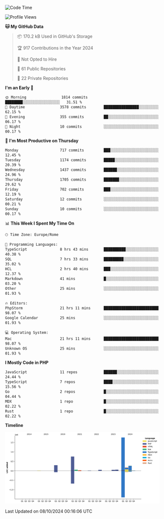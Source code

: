 <!--START_SECTION:waka-->
![Code Time](http://img.shields.io/badge/Code%20Time-5%2C366%20hrs%2024%20mins-blue)

![Profile Views](http://img.shields.io/badge/Profile%20Views-0-blue)

**🐱 My GitHub Data** 

> 📦 170.2 kB Used in GitHub's Storage 
 > 
> 🏆 917 Contributions in the Year 2024
 > 
> 🚫 Not Opted to Hire
 > 
> 📜 61 Public Repositories 
 > 
> 🔑 22 Private Repositories 
 > 
**I'm an Early 🐤** 

```text
🌞 Morning                1814 commits        ████████░░░░░░░░░░░░░░░░░   31.51 % 
🌆 Daytime                3578 commits        ████████████████░░░░░░░░░   62.15 % 
🌃 Evening                355 commits         ██░░░░░░░░░░░░░░░░░░░░░░░   06.17 % 
🌙 Night                  10 commits          ░░░░░░░░░░░░░░░░░░░░░░░░░   00.17 % 
```
📅 **I'm Most Productive on Thursday** 

```text
Monday                   717 commits         ███░░░░░░░░░░░░░░░░░░░░░░   12.45 % 
Tuesday                  1174 commits        █████░░░░░░░░░░░░░░░░░░░░   20.39 % 
Wednesday                1437 commits        ██████░░░░░░░░░░░░░░░░░░░   24.96 % 
Thursday                 1705 commits        ███████░░░░░░░░░░░░░░░░░░   29.62 % 
Friday                   702 commits         ███░░░░░░░░░░░░░░░░░░░░░░   12.19 % 
Saturday                 12 commits          ░░░░░░░░░░░░░░░░░░░░░░░░░   00.21 % 
Sunday                   10 commits          ░░░░░░░░░░░░░░░░░░░░░░░░░   00.17 % 
```


📊 **This Week I Spent My Time On** 

```text
🕑︎ Time Zone: Europe/Rome

💬 Programming Languages: 
TypeScript               8 hrs 43 mins       ██████████░░░░░░░░░░░░░░░   40.38 % 
SQL                      7 hrs 33 mins       █████████░░░░░░░░░░░░░░░░   35.02 % 
HCL                      2 hrs 40 mins       ███░░░░░░░░░░░░░░░░░░░░░░   12.37 % 
Markdown                 41 mins             █░░░░░░░░░░░░░░░░░░░░░░░░   03.20 % 
Other                    25 mins             ░░░░░░░░░░░░░░░░░░░░░░░░░   01.93 % 

🔥 Editors: 
PhpStorm                 21 hrs 11 mins      █████████████████████████   98.07 % 
Google Calendar          25 mins             ░░░░░░░░░░░░░░░░░░░░░░░░░   01.93 % 

💻 Operating System: 
Mac                      21 hrs 11 mins      █████████████████████████   98.07 % 
Unknown OS               25 mins             ░░░░░░░░░░░░░░░░░░░░░░░░░   01.93 % 
```

**I Mostly Code in PHP** 

```text
JavaScript               11 repos            ██████░░░░░░░░░░░░░░░░░░░   24.44 % 
TypeScript               7 repos             ████░░░░░░░░░░░░░░░░░░░░░   15.56 % 
Go                       2 repos             █░░░░░░░░░░░░░░░░░░░░░░░░   04.44 % 
MDX                      1 repo              █░░░░░░░░░░░░░░░░░░░░░░░░   02.22 % 
Rust                     1 repo              █░░░░░░░░░░░░░░░░░░░░░░░░   02.22 % 
```



**Timeline**

![Lines of Code chart](https://raw.githubusercontent.com/frnwtr/frnwtr/main/assets/bar_graph.png)


 Last Updated on 08/10/2024 00:16:06 UTC
<!--END_SECTION:waka-->